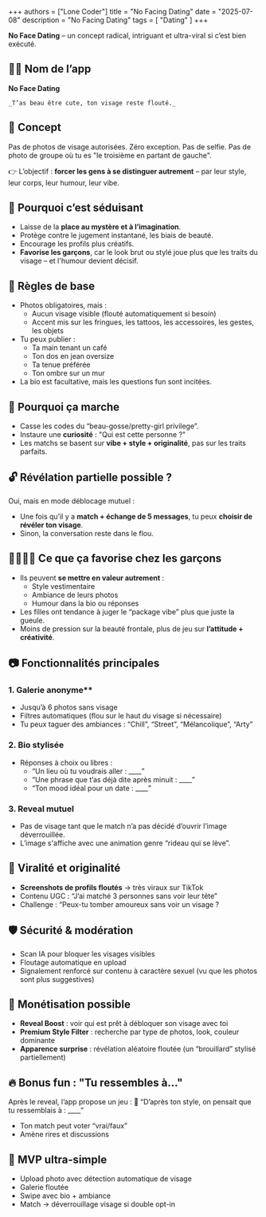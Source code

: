 +++
authors = ["Lone Coder"]
title = "No Facing Dating"
date = "2025-07-08"
description = "No Facing Dating"
tags = [
    "Dating"
]
+++

 **No Face Dating** – un concept radical, intriguant et ultra-viral si c’est bien exécuté.

 ## 😶‍🌫️ Nom de l’app

**No Face Dating**

    _T’as beau être cute, ton visage reste flouté._

## 🧠 Concept

Pas de photos de visage autorisées.
Zéro exception. Pas de selfie. Pas de photo de groupe où tu es "le troisième en partant de gauche".

👉 L’objectif : **forcer les gens à se distinguer autrement** – par leur style, leur corps, leur humour, leur vibe.

## 🎯 Pourquoi c’est séduisant

* Laisse de la **place au mystère et à l’imagination**.
* Protège contre le jugement instantané, les biais de beauté.
* Encourage les profils plus créatifs.
* **Favorise les garçons**, car le look brut ou stylé joue plus que les traits du visage – et l'humour devient décisif.

## 📱 Règles de base

* Photos obligatoires, mais :
    * Aucun visage visible (flouté automatiquement si besoin)
    * Accent mis sur les fringues, les tattoos, les accessoires, les gestes, les objets
* Tu peux publier :
    * Ta main tenant un café
    * Ton dos en jean oversize
    * Ta tenue préférée
    * Ton ombre sur un mur
* La bio est facultative, mais les questions fun sont incitées.

## 🫥 Pourquoi ça marche

* Casse les codes du “beau-gosse/pretty-girl privilege”.
* Instaure une **curiosité** : "Qui est cette personne ?"
* Les matchs se basent sur **vibe + style + originalité**, pas sur les traits parfaits.

## 🔓 Révélation partielle possible ?

Oui, mais en mode déblocage mutuel :
* Une fois qu’il y a **match + échange de 5 messages**, tu peux **choisir de révéler ton visage**.
* Sinon, la conversation reste dans le flou.


## 👨‍👩‍👧‍👦 Ce que ça favorise chez les garçons

* Ils peuvent **se mettre en valeur autrement** :
    * Style vestimentaire
    * Ambiance de leurs photos
    * Humour dans la bio ou réponses
* Les filles ont tendance à juger le “package vibe” plus que juste la gueule.
* Moins de pression sur la beauté frontale, plus de jeu sur **l’attitude + créativité**.

## 📷 Fonctionnalités principales

### 1. Galerie anonyme**

* Jusqu’à 6 photos sans visage
* Filtres automatiques (flou sur le haut du visage si nécessaire)
* Tu peux taguer des ambiances : “Chill”, “Street”, “Mélancolique”, “Arty”

### 2. Bio stylisée

* Réponses à choix ou libres :
    * “Un lieu où tu voudrais aller : ____”
    * “Une phrase que t’as déjà dite après minuit : ____”
    * “Ton mood idéal pour un date : ____”

### 3. Reveal mutuel

* Pas de visage tant que le match n’a pas décidé d’ouvrir l’image déverrouillée.
* L’image s'affiche avec une animation genre “rideau qui se lève”.


## 🧨 Viralité et originalité

* **Screenshots de profils floutés** → très viraux sur TikTok
* Contenu UGC : “J’ai matché 3 personnes sans voir leur tête”
* Challenge : “Peux-tu tomber amoureux sans voir un visage ?

## 🛡️ Sécurité & modération

* Scan IA pour bloquer les visages visibles
* Floutage automatique en upload
* Signalement renforcé sur contenu à caractère sexuel (vu que les photos sont plus suggestives)

## 💸 Monétisation possible

* **Reveal Boost** : voir qui est prêt à débloquer son visage avec toi
* **Premium Style Filter** : recherche par type de photos, look, couleur dominante
* **Apparence surprise** : révélation aléatoire floutée (un “brouillard” stylisé partiellement)

## 🔥 Bonus fun : "Tu ressembles à..."

Après le reveal, l’app propose un jeu :
🧠 “D’après ton style, on pensait que tu ressemblais à : ____”

* Ton match peut voter “vrai/faux”
* Amène rires et discussions

## 🧪 MVP ultra-simple

* Upload photo avec détection automatique de visage
* Galerie floutée
* Swipe avec bio + ambiance
* Match → déverrouillage visage si double opt-in
